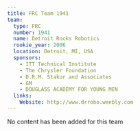 ```yaml
---
title: FRC Team 1941
team:
  type: FRC
  number: 1941
  name: Detroit Rocks Robotics
  rookie_year: 2006
  location: Detroit, MI, USA
  sponsors:
    - ITT Technical Institute
    - The Chrysler Foundation
    - D.R.M. Stakor and Associates
    - GM
    - DOUGLASS ACADEMY FOR YOUNG MEN
  links:
    Website: http://www.drrobo.weebly.com
---
```

No content has been added for this team